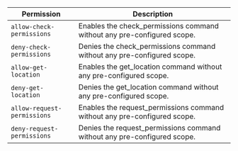 | Permission | Description |
|------|-----|
|`allow-check-permissions`|Enables the check_permissions command without any pre-configured scope.|
|`deny-check-permissions`|Denies the check_permissions command without any pre-configured scope.|
|`allow-get-location`|Enables the get_location command without any pre-configured scope.|
|`deny-get-location`|Denies the get_location command without any pre-configured scope.|
|`allow-request-permissions`|Enables the request_permissions command without any pre-configured scope.|
|`deny-request-permissions`|Denies the request_permissions command without any pre-configured scope.|
